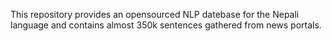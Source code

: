 This repository provides an opensourced NLP datebase for the Nepali language and contains almost 350k sentences gathered from news portals.